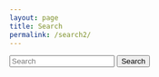 ```yaml
---
layout: page
title: Search
permalink: /search2/
---
```


<form class="form-inline my-2 my-lg-0" method="get" action="{{site.baseurl}}/search2/">
          <input class="form-control mr-sm-2" id="search-box" type="search" placeholder="Search" aria-label="Search" name="query">
          <button class="btn btn-danger my-2 my-sm-0" type="submit" value="search">Search</button>
        </form>
<ul id="search-results"></ul>

<script>
  window.store = {
    {% for post in site.posts %}
      "{{ post.url | slugify }}": {
        "title": "{{ post.title | xml_escape }}",
        "author": "{{ post.author | xml_escape }}",
        "category": "{{ post.category | xml_escape }}",
        "content": {{ post.content | strip_html | strip_newlines | jsonify }},
        "url": "{{ post.url | xml_escape }}"
      }
      {% unless forloop.last %},{% endunless %}
    {% endfor %}
  };
</script>
<script src="{{'/bs/assets/javascripts/lunr.min.js' | prepend: site.baseurl}}"></script>
<script src="{{'/bs/assets/javascripts/search.js' | prepend: site.baseurl}}"></script>

